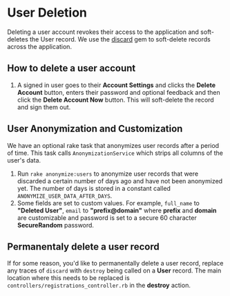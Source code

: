 # User Deletion

Deleting a user account revokes their access to the application and soft-deletes the User record. We use the [discard](https://github.com/jhawthorn/discard) gem to soft-delete records across the application.

## How to delete a user account

1. A signed in user goes to their **Account Settings** and clicks the **Delete Account** button, enters their password and optional feedback and then click the **Delete Account Now** button. This will soft-delete the record and sign them out.

## User Anonymization and Customization

We have an optional rake task that anonymizes user records after a period of time. This task calls `AnonymizationService` which strips all columns of the user's data.

1. Run `rake anonymize:users` to anonymize user records that were discarded a certain number of days ago and have not been anonymized yet. The number of days is stored in a constant called `ANONYMIZE_USER_DATA_AFTER_DAYS`.
2. Some fields are set to custom values. For example, `full_name` to **"Deleted User"**, `email` to **"prefix@domain"** where **prefix** and **domain** are customizable and password is set to a secure 60 character **SecureRandom** password.

## Permanentaly delete a user record

If for some reason, you'd like to permanentally delete a user record, replace any traces of `discard` with `destroy` being called on a **User** record. The main location where this needs to be replaced is `controllers/registrations_controller.rb` in the **destroy** action.
